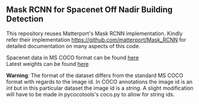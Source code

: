 ## **Mask RCNN for Spacenet Off Nadir Building Detection**

This repository reuses Matterport's Mask RCNN implementation. Kindly refer their implementation https://github.com/matterport/Mask_RCNN for detailed documentation on many aspects of this code.

Spacenet data in MS COCO format can be found [here](https://drive.google.com/open?id=1Mx_QThYvQ3t2vS71EaIAhsPGQ9YGIeqv#) <br>
Latest weights can be found [here](https://drive.google.com/open?id=1CExnB6BaZ8sjA7JIpVcuQLCgoHCjWqHd)

**Warning**: The format of the dataset differs from the standard MS COCO format with regards to the image id. In COCO annotations the image id is an *int* but in this particular dataset the image id is a *string*. A slight modification will have to be made in pycocotools's coco.py to allow for string ids.
